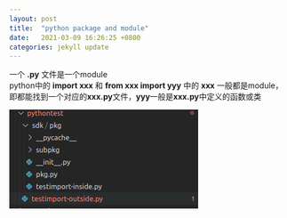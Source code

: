 ```yaml
---
layout: post
title:  "python package and module"
date:   2021-03-09 16:26:25 +0800
categories: jekyll update
---
```


一个 **.py** 文件是一个module  
python中的 **import xxx** 和 **from xxx import yyy** 中的 **xxx** 一般都是module，即都能找到一个对应的**xxx.py**文件，**yyy**一般是**xxx.py**中定义的函数或类

![imm](https://raw.githubusercontent.com/LeRoii/LeRoii.github.io/main/img/dir.png)